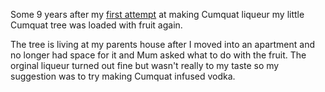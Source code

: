 Some 9 years after my [first attempt](/personal/2008/11/cumquat-liqueur/) at
making Cumquat liqueur my little Cumquat tree was loaded with fruit again. 

The
tree is living at my parents house after I moved into an apartment and no
longer had space for it and Mum asked what to do with the fruit. The
orginal liqueur turned out fine but wasn't really to my taste so my suggestion
was to try making Cumquat infused vodka. 


